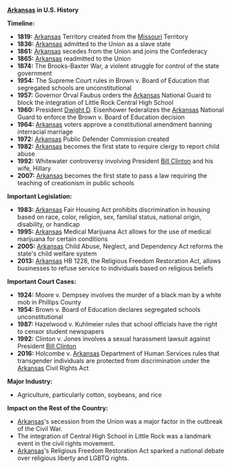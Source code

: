 **[Arkansas](./../Arkansas/) in U.S. History**

**Timeline:**

* **1819:** [Arkansas](./../Arkansas/) Territory created from the [Missouri](./../Missouri/) Territory
* **1836:** [Arkansas](./../Arkansas/) admitted to the Union as a slave state
* **1861:** [Arkansas](./../Arkansas/) secedes from the Union and joins the Confederacy
* **1865:** [Arkansas](./../Arkansas/) readmitted to the Union
* **1874:** The Brooks-Baxter War, a violent struggle for control of the state government
* **1954:** The Supreme Court rules in Brown v. Board of Education that segregated schools are unconstitutional
* **1957:** Governor Orval Faubus orders the [Arkansas](./../Arkansas/) National Guard to block the integration of Little Rock Central High School
* **1960:** President [Dwight D](./../Dwight-D/). Eisenhower federalizes the [Arkansas](./../Arkansas/) National Guard to enforce the Brown v. Board of Education decision
* **1964:** [Arkansas](./../Arkansas/) voters approve a constitutional amendment banning interracial marriage
* **1972:** [Arkansas](./../Arkansas/) Public Defender Commission created
* **1982:** [Arkansas](./../Arkansas/) becomes the first state to require clergy to report child abuse
* **1992:** Whitewater controversy involving President [Bill Clinton](./../Bill-Clinton/) and his wife, Hillary
* **2007:** [Arkansas](./../Arkansas/) becomes the first state to pass a law requiring the teaching of creationism in public schools

**Important Legislation:**

* **1983:** [Arkansas](./../Arkansas/) Fair Housing Act prohibits discrimination in housing based on race, color, religion, sex, familial status, national origin, disability, or handicap
* **1995:** [Arkansas](./../Arkansas/) Medical Marijuana Act allows for the use of medical marijuana for certain conditions
* **2005:** [Arkansas](./../Arkansas/) Child Abuse, Neglect, and Dependency Act reforms the state's child welfare system
* **2013:** [Arkansas](./../Arkansas/) HB 1228, the Religious Freedom Restoration Act, allows businesses to refuse service to individuals based on religious beliefs

**Important Court Cases:**

* **1924:** Moore v. Dempsey involves the murder of a black man by a white mob in Phillips County
* **1954:** Brown v. Board of Education declares segregated schools unconstitutional
* **1987:** Hazelwood v. Kuhlmeier rules that school officials have the right to censor student newspapers
* **1992:** Clinton v. Jones involves a sexual harassment lawsuit against President [Bill Clinton](./../Bill-Clinton/)
* **2016:** Holcombe v. [Arkansas](./../Arkansas/) Department of Human Services rules that transgender individuals are protected from discrimination under the [Arkansas](./../Arkansas/) Civil Rights Act

**Major Industry:**

* Agriculture, particularly cotton, soybeans, and rice

**Impact on the Rest of the Country:**

* [Arkansas](./../Arkansas/)'s secession from the Union was a major factor in the outbreak of the Civil War.
* The integration of Central High School in Little Rock was a landmark event in the civil rights movement.
* [Arkansas](./../Arkansas/)'s Religious Freedom Restoration Act sparked a national debate over religious liberty and LGBTQ rights.